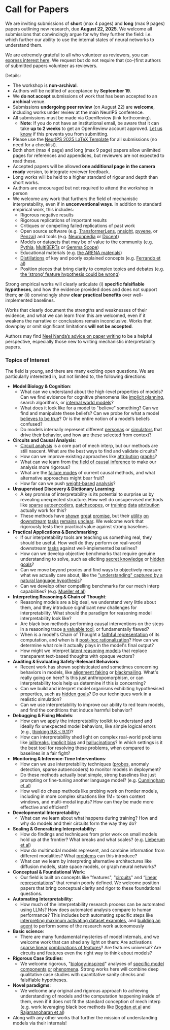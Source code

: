 # Call for Papers
We are inviting submissions of **short** (max 4 pages) and **long** (max 9 pages) papers outlining new research, due **August 22, 2025**. We welcome all submissions that convincingly argue for why they further the field: i.e. which further our ability to use the internal states of neural networks to understand them. 

We are extremely grateful to all who volunteer as reviewers, you can [express interest here](https://www.google.com/url?q=https://docs.google.com/forms/d/e/1FAIpQLSdiw1SJllzoTz_nqzDTzTOGb9DV3W_truQyh-WvYj_QGIi7Mg/viewform?usp%3Ddialog&sa=D&source=editors&ust=1754122062165451&usg=AOvVaw0-gFciLlvWiNOh2CHW1YFw). We request but do not require that (co-)first authors of submitted papers volunteer as reviewers. 

Details: 
* The workshop is **non-archival**.
* Authors will be notified of acceptance by **September 19**.
* We **do not accept** submissions of work that has been accepted to an **archival** venue.
* Submissions **undergoing peer review** (on August 22) are **welcome**, including works under review at the main NeurIPS conference.
* All submissions must be made via OpenReview (link forthcoming).
  * **Note**: If you do not have an institutional email, be aware that it can take **up to 2 weeks** to get an OpenReview account approved. [Let us know](mailto:neurips2025@mechinterpworkshop.com) if this prevents you from submitting.
* Please use the [NeurIPS 2025 LaTeX Template](https://www.google.com/url?q=https://media.neurips.cc/Conferences/NeurIPS2025/Styles.zip&sa=D&source=editors&ust=1754122062166732&usg=AOvVaw0nTZXr2nPdRmM1df9dWKF6) for all submissions (no need for a checklist).
* Both short (max 4 page) and long (max 9 page) papers allow unlimited pages for references and appendices, but reviewers are not expected to read these.
* Accepted papers will be allowed **one additional page in the camera ready** version, to integrate reviewer feedback.
* Long works will be held to a higher standard of rigour and depth than short works.
* Authors are encouraged but not required to attend the workshop in person
* We welcome any work that furthers the field of mechanistic interpretability, even if in **unconventional ways**. In addition to standard empirical work, this includes:
  * Rigorous negative results
  * Rigorous replications of important results
  * Critiques or compelling failed replications of past work
  * Open source software (e.g. [TransformerLens](https://www.google.com/url?q=https://github.com/neelnanda-io/TransformerLens&sa=D&source=editors&ust=1754122062167784&usg=AOvVaw1z5Y7MBDh09Lz4sMO3z1aS), [nnsight](https://www.google.com/url?q=https://github.com/ndif-team/nnsight&sa=D&source=editors&ust=1754122062167849&usg=AOvVaw1oGbZsHzCfVWN3wqVCpBst), [pyvene](https://www.google.com/url?q=https://github.com/stanfordnlp/pyvene/tree/main/pyvene/models/mlp&sa=D&source=editors&ust=1754122062167917&usg=AOvVaw2oWRRYLWpF2a81gxmGonzM), or [Penzai](https://www.google.com/url?q=https://github.com/google-deepmind/penzai&sa=D&source=editors&ust=1754122062167989&usg=AOvVaw1x3F00RzHb-nXeJOIAEPcy)) and tools (e.g. [Neuronpedia](https://www.google.com/url?q=http://neuronpedia.org&sa=D&source=editors&ust=1754122062168063&usg=AOvVaw2qHjin2WFGZcGa_X8Q4h8V) or [Docent](https://www.google.com/url?q=https://transluce.org/introducing-docent&sa=D&source=editors&ust=1754122062168135&usg=AOvVaw0JWik9yPeGRqaoDZoqMNJC))
  * Models or datasets that may be of value to the community (e.g. [Pythia](https://www.google.com/url?q=https://arxiv.org/abs/2304.01373&sa=D&source=editors&ust=1754122062168278&usg=AOvVaw1c5UEOXSwvx8tw8nm4rA31), [MultiBERTs](https://www.google.com/url?q=https://arxiv.org/abs/2106.16163&sa=D&source=editors&ust=1754122062168335&usg=AOvVaw2oM_D-Pvybg7bqAyXo03Ys) or [Gemma Scope](https://www.google.com/url?q=https://arxiv.org/abs/2408.05147&sa=D&source=editors&ust=1754122062168395&usg=AOvVaw322oUhNyhlARMDG8DEHlGI))
  * Educational materials (e.g. [the ARENA materials](https://www.google.com/url?q=https://arena3-chapter1-transformer-interp.streamlit.app/&sa=D&source=editors&ust=1754122062168529&usg=AOvVaw06h17ZodJ5jxuaBLWSdZ_A))
  * [Distillations](https://www.google.com/url?q=https://distill.pub/2017/research-debt/&sa=D&source=editors&ust=1754122062168621&usg=AOvVaw0KDLF459s9c3vjSf9cs7hN) of key and poorly explained concepts (e.g. [Ferrando et al](https://www.google.com/url?q=https://arxiv.org/abs/2405.00208&sa=D&source=editors&ust=1754122062168742&usg=AOvVaw1NPTKZu0eQExqWPf-mcOcF))
  * Position pieces that bring clarity to complex topics and debates (e.g. [the ‘strong’ feature hypothesis could be wrong](https://www.google.com/url?q=https://www.alignmentforum.org/posts/tojtPCCRpKLSHBdpn/the-strong-feature-hypothesis-could-be-wrong&sa=D&source=editors&ust=1754122062168962&usg=AOvVaw3ZFETjhrCvcZ-bdaAArRzk))

Strong empirical works will clearly articulate (i) **specific falsifiable hypotheses**, and how the evidence provided does and does not support them; **or** (ii) convincingly show **clear practical benefits** over well-implemented baselines. 

Works that clearly document the strengths and weaknesses of their evidence, and what we can learn from this are welcomed, even if it weakens the narrative or conclusions remain inconclusive. Works that downplay or omit significant limitations **will not be accepted**. 

Authors may find [Neel Nanda’s advice on paper writing](https://www.google.com/url?q=https://www.alignmentforum.org/posts/eJGptPbbFPZGLpjsp/highly-opinionated-advice-on-how-to-write-ml-papers&sa=D&source=editors&ust=1754122062169801&usg=AOvVaw1kyeD3cv0qTJEK2TiPppCW) to be a helpful perspective, especially those new to writing mechanistic interpretability papers. 
### Topics of Interest
The field is young, and there are many exciting open questions. We are particularly interested in, but not limited to, the following directions: 
* **Model Biology & Cognition**:
  * What can we understand about the high-level properties of models? Can we find evidence for cognitive phenomena like [implicit planning](https://www.google.com/url?q=https://transformer-circuits.pub/2025/attribution-graphs/biology.html%23dives-poems&sa=D&source=editors&ust=1754122062170384&usg=AOvVaw1X7tUWHa6bd3Tb1hQtKqgJ), search algorithms, or [internal world models](https://www.google.com/url?q=https://arxiv.org/abs/2210.13382&sa=D&source=editors&ust=1754122062170477&usg=AOvVaw3GRMCSSOc75xsnqCLZ2Oee)?
  * What does it look like for a model to "believe" something? Can we find and manipulate these beliefs? Can we probe for what a model [believes to be true](https://www.google.com/url?q=https://arxiv.org/abs/2310.06824&sa=D&source=editors&ust=1754122062170687&usg=AOvVaw0R6McSbkShyHkJYvDVhA4x)? Or is the entire notion of a model’s beliefs confused?
  * Do models internally represent different [personas](https://www.google.com/url?q=https://arxiv.org/abs/2406.12094&sa=D&source=editors&ust=1754122062170885&usg=AOvVaw3WNPzxChGu_6UjndZywXaz) or [simulators](https://www.google.com/url?q=https://www.nature.com/articles/s41586-023-06647-8&sa=D&source=editors&ust=1754122062170956&usg=AOvVaw1fUNJry1J-wb-m7ZwPmXUg) that drive their behavior, and how are these selected from context?
* **Circuits and Causal Analysis**:
  * [Circuit analysis](https://www.google.com/url?q=https://distill.pub/2020/circuits/zoom-in/&sa=D&source=editors&ust=1754122062171199&usg=AOvVaw3fOyumsmBJCzgQfhqgDd6j) is a core part of mech interp, but our methods are still nascent. What are the best ways to find and validate circuits?
  * How can we improve existing approaches like [attribution](https://www.google.com/url?q=https://arxiv.org/abs/2406.11944&sa=D&source=editors&ust=1754122062171437&usg=AOvVaw1ZxXaGlkc4x3nyXnql1T2Q) [graphs](https://www.google.com/url?q=https://transformer-circuits.pub/2025/attribution-graphs/methods.html&sa=D&source=editors&ust=1754122062171507&usg=AOvVaw3SvxNTHc4ZFnXo7Jdel_LE)?
  * What can we learn from [the field of causal inference](https://www.google.com/url?q=https://arxiv.org/abs/2407.04690&sa=D&source=editors&ust=1754122062171629&usg=AOvVaw01C5fePCWMabzNwKfblKbX) to make our analysis more rigorous?
  * What are the [failure modes](https://www.google.com/url?q=https://arxiv.org/abs/2307.15771&sa=D&source=editors&ust=1754122062171765&usg=AOvVaw0vW_uzrnJa5AEsCe2WPQGr) of current causal methods, and what alternative approaches might bear fruit?
  * How far can we push [weight-based](https://www.google.com/url?q=https://arxiv.org/abs/2301.05217&sa=D&source=editors&ust=1754122062171938&usg=AOvVaw3SeobS2PLmIta70pnB1a1A) [analysis](https://www.google.com/url?q=https://arxiv.org/abs/2410.08417&sa=D&source=editors&ust=1754122062171995&usg=AOvVaw1ScwZpkeCOpWr2CHaURmO-)?
* **Unsupervised Discovery & Dictionary Learning**:
  * A key promise of interpretability is its potential to surprise us by revealing unexpected structure. How well do unsupervised methods like [sparse](https://www.google.com/url?q=https://arxiv.org/abs/2103.15949&sa=D&source=editors&ust=1754122062172299&usg=AOvVaw3mGMUV-skz_mDs2o-5j1c1) [autoencoders](https://www.google.com/url?q=https://transformer-circuits.pub/2023/monosemantic-features&sa=D&source=editors&ust=1754122062172373&usg=AOvVaw3VbwETv-NmeUgY9DRJQ9Tg), [patch](https://www.google.com/url?q=https://arxiv.org/abs/2401.06102&sa=D&source=editors&ust=1754122062172430&usg=AOvVaw2GNpEJFuwhjGHdqjOieZ_J)[scopes](https://www.google.com/url?q=https://arxiv.org/abs/2403.10949v2&sa=D&source=editors&ust=1754122062172473&usg=AOvVaw3uYvPTmILbN7lm-gLV7bmr), or [training](https://www.google.com/url?q=https://proceedings.mlr.press/v70/koh17a?ref%3Dhttps://githubhelp.com&sa=D&source=editors&ust=1754122062172549&usg=AOvVaw33qJYhZeBEy_GYhfuS-G7b) [data](https://www.google.com/url?q=https://arxiv.org/abs/2308.03296&sa=D&source=editors&ust=1754122062172607&usg=AOvVaw3f2cvQkkNO863Kx_mP3e8a) [attribution](https://www.google.com/url?q=https://arxiv.org/abs/2205.11482&sa=D&source=editors&ust=1754122062172668&usg=AOvVaw2HZegec6bh1cekonE3y_6E) actually work for this?
  * These methods have [shown](https://www.google.com/url?q=https://transformer-circuits.pub/2024/scaling-monosemanticity/index.html&sa=D&source=editors&ust=1754122062172812&usg=AOvVaw1N1daXwZV3PwW0NQ5n0f0S) [great](https://www.google.com/url?q=https://transformer-circuits.pub/2025/attribution-graphs/biology.html&sa=D&source=editors&ust=1754122062172884&usg=AOvVaw1LHNHLL2Z7o8ZwuRmOWRTn) [promise](https://www.google.com/url?q=https://arxiv.org/abs/2503.10965&sa=D&source=editors&ust=1754122062172941&usg=AOvVaw3eNjmxHDNKxZC9BeZh7ARP), but their [utility](https://www.google.com/url?q=https://arxiv.org/abs/2502.16681&sa=D&source=editors&ust=1754122062173006&usg=AOvVaw1fcGLTmopbavE7_UxQZgfZ) [on](https://www.google.com/url?q=https://www.tilderesearch.com/blog/sieve&sa=D&source=editors&ust=1754122062173061&usg=AOvVaw2_8NC8LmX5lHFxZO587HHV) [downstream](https://www.google.com/url?q=https://arxiv.org/abs/2501.17148&sa=D&source=editors&ust=1754122062173119&usg=AOvVaw3QLKudjC3n_KSSXJBP2AQv) [tasks](https://www.google.com/url?q=https://transformer-circuits.pub/2024/features-as-classifiers/index.html&sa=D&source=editors&ust=1754122062173188&usg=AOvVaw1XPTbKCVJsRCT8AxiZNmDL) [remains](https://www.google.com/url?q=https://arxiv.org/abs/2502.04382&sa=D&source=editors&ust=1754122062173245&usg=AOvVaw2ptpIMESaMj4xyZx3_wIwO) [unclear](https://www.google.com/url?q=https://www.alignmentforum.org/posts/4uXCAJNuPKtKBsi28/negative-results-for-saes-on-downstream-tasks&sa=D&source=editors&ust=1754122062173325&usg=AOvVaw2_nPJZN8rayDn5lN7x6FoJ). We welcome work that rigorously tests their practical value against strong baselines.
* **Practical Applications & Benchmarking**:
  * If our interpretability tools are teaching us something real, they should be useful. How well do they perform on real-world downstream [tasks](https://www.google.com/url?q=https://www.lesswrong.com/posts/wGRnzCFcowRCrpX4Y/downstream-applications-as-validation-of-interpretability&sa=D&source=editors&ust=1754122062173728&usg=AOvVaw39X4srBLM_ApW1nwVqMR0s) against well-implemented baselines?
  * How can we develop objective benchmarks that require genuine understanding to solve, such as eliciting [secret knowledge](https://www.google.com/url?q=https://arxiv.org/abs/2505.14352&sa=D&source=editors&ust=1754122062173952&usg=AOvVaw2R9_UAIlsdFlSF4W4DJguB) or [hidden goals](https://www.google.com/url?q=https://arxiv.org/abs/2503.10965&sa=D&source=editors&ust=1754122062174015&usg=AOvVaw1tmxou2dmsVRk4rmJHxghz)?
  * Can we move beyond proxies and find ways to objectively measure what we actually care about, like the ["understanding" captured by a natural language hypothesis](https://www.google.com/url?q=https://arxiv.org/abs/2502.04382&sa=D&source=editors&ust=1754122062174230&usg=AOvVaw2ACoUOXy1k-DawN9NfRvTl)?
  * Can we develop other compelling benchmarks for our mech interp capabilities? (e.g. [Mueller et al](https://www.google.com/url?q=https://arxiv.org/abs/2504.13151&sa=D&source=editors&ust=1754122062174391&usg=AOvVaw3cONPlMQQGs2ecYbQ7Lwml))
* **Interpreting Reasoning & Chain of Thought**:
  * Reasoning models are a big deal, we understand very little about them, and they introduce significant new challenges for interpretability. What should the paradigm for reasoning model interpretability look like?
  * Are black box methods performing causal interventions on the steps in a reasoning trace [a valuable tool](https://www.google.com/url?q=https://arxiv.org/abs/2506.19143&sa=D&source=editors&ust=1754122062174868&usg=AOvVaw1Hv6T0N5bZpNhQkpFWbz69), or fundamentally flawed?
  * When is a model's Chain of Thought a [faithful representation](https://www.google.com/url?q=https://arxiv.org/abs/2305.04388&sa=D&source=editors&ust=1754122062175025&usg=AOvVaw0hoG7O6BCj62Iydhr6FKvz) of its computation, and when is it [post-hoc rationalization](https://www.google.com/url?q=https://arxiv.org/abs/2503.08679&sa=D&source=editors&ust=1754122062175127&usg=AOvVaw2LD3QBSb4QgZBklkIMvHrN)? How can we determine what role it actually plays in the model's final output?
  * How might we interpret [latent reasoning models](https://www.google.com/url?q=https://arxiv.org/abs/2412.06769&sa=D&source=editors&ust=1754122062175313&usg=AOvVaw1nU9BRjMtdjAhAAA6pxa4-) that replace transparent text-based thoughts with opaque vectors?
* **Auditing & Evaluating Safety-Relevant Behaviors**:
  * Recent work has shown sophisticated and sometimes concerning behaviors in models, like [alignment faking](https://www.google.com/url?q=https://arxiv.org/abs/2412.14093&sa=D&source=editors&ust=1754122062175637&usg=AOvVaw3-NRtUniyHZ9VSqG6nlQSn) or [blackmailing](https://www.google.com/url?q=https://www.anthropic.com/research/agentic-misalignment&sa=D&source=editors&ust=1754122062175711&usg=AOvVaw30Ly3NoX4761hxwVGHfPbc). What's really going on here? Is this just anthropomorphism, or can interpretability tools help us determine if this is concerning?
  * Can we build and interpret model organisms exhibiting hypothesised properties, such as [hidden goals](https://www.google.com/url?q=https://arxiv.org/abs/2503.10965&sa=D&source=editors&ust=1754122062176004&usg=AOvVaw3Snk_8p8lz9Vzbjv0e8jg5)? Do our techniques work in a realistic simulation?
  * Can we use interpretability to improve our ability to red team models, and find the conditions that induce harmful behavior?
* **Debugging & Fixing Models**:
  * How can we apply the interpretability toolkit to understand and ideally fix unexpected model behaviors, like simple logical errors (e.g., [thinking 9.8 < 9.11](https://www.google.com/url?q=https://transluce.org/observability-interface&sa=D&source=editors&ust=1754122062176510&usg=AOvVaw0VQfIeZUQ2MySHDyM6pDFg))?
  * How can interpretability shed light on complex real-world problems like [jailbreaks](https://www.google.com/url?q=https://transformer-circuits.pub/2025/attribution-graphs/biology.html%23dives-jailbreak&sa=D&source=editors&ust=1754122062176684&usg=AOvVaw3EHQrZX3peGENmcjypHdmM), [implicit bias](https://www.google.com/url?q=https://arxiv.org/abs/2506.10922&sa=D&source=editors&ust=1754122062176756&usg=AOvVaw1s0eFx5KggczPCNDBdiF5x) and [hallucinations](https://www.google.com/url?q=https://arxiv.org/abs/2411.14257&sa=D&source=editors&ust=1754122062176822&usg=AOvVaw0972gAkCQ23qdTvfXQDdHs)? In which settings is it the best tool for resolving these problems, when compared to baselines in a fair fight?
* **Monitoring & Inference-Time Interventions**:
  * How can we use interpretability techniques ([probes](https://www.google.com/url?q=https://arxiv.org/abs/2102.12452&sa=D&source=editors&ust=1754122062177153&usg=AOvVaw0W3PZhDjEuBEjJGltHKQJh), anomaly detection, sparse autoencoders) to monitor models in deployment?
  * Do these methods actually beat simple, strong baselines like just prompting or fine-tuning another language model? (e.g. [Cunningham et al](https://www.google.com/url?q=https://alignment.anthropic.com/2025/cheap-monitors/&sa=D&source=editors&ust=1754122062177429&usg=AOvVaw2Mho4EHP9NYzoBiXFldwPm))
  * How well do cheap methods like probing work on frontier models, including in more complex situations like 1M+ token context windows, and multi-modal inputs? How can they be made more effective and efficient?
* **Developmental Interpretability**:
  * What can we learn about what happens during training? How and why do models and their circuits form the way they do?
* **Scaling & Generalizing Interpretability**:
  * How do findings and techniques from prior work on small models hold up at the frontier? What breaks and what scales? (e.g. [Lieberum et al](https://www.google.com/url?q=https://arxiv.org/abs/2307.09458&sa=D&source=editors&ust=1754122062178170&usg=AOvVaw1jV4IoKFdJna2wD3WFO14Z))
  * How do multimodal models represent, and combine information from different modalities? What [problems](https://www.google.com/url?q=https://openreview.net/pdf?id%3DVUhRdZp8ke&sa=D&source=editors&ust=1754122062178352&usg=AOvVaw1O3QZO5rfCNKdXfSA2J1nP) can this introduce?
  * What can we learn by interpreting alternative architectures like diffusion models, state space models, or graph neural networks?
* **Conceptual & Foundational Work**:
  * Our field is built on concepts like "features", "[circuits](https://www.google.com/url?q=https://distill.pub/2020/circuits/zoom-in/&sa=D&source=editors&ust=1754122062178740&usg=AOvVaw2ML1LXHb__dXj9q682X_xY)" and “[linear representations](https://www.google.com/url?q=https://transformer-circuits.pub/2024/july-update/index.html%23linear-representations&sa=D&source=editors&ust=1754122062178855&usg=AOvVaw1BmRrP6I4mC-cTCPydFd9Q)” that remain poorly defined. We welcome position papers that bring conceptual clarity and rigor to these foundational questions.
* **Automating Interpretability**:
  * How much of the interpretability research process can be automated using LLMs? How does automated analysis compare to human performance? This includes both automating specific steps like [interpreting maximum activating dataset examples](https://www.google.com/url?q=https://openaipublic.blob.core.windows.net/neuron-explainer/paper/index.html&sa=D&source=editors&ust=1754122062179361&usg=AOvVaw3kadaLINBqw1CR2wVYkTFq), and [building an agent](https://www.google.com/url?q=https://arxiv.org/abs/2404.14394&sa=D&source=editors&ust=1754122062179434&usg=AOvVaw1LWSxZQZRubbI-dGySlSGo) to perform some of the research work autonomously
* **Basic science**:
  * There are many fundamental mysteries of model internals, and we welcome work that can shed any light on them: Are activations [sparse linear](https://www.google.com/url?q=https://arxiv.org/abs/1601.03764&sa=D&source=editors&ust=1754122062179748&usg=AOvVaw12nImGiAqaVyHwAtffaxHV) [combinations of features](https://www.google.com/url?q=https://transformer-circuits.pub/2022/toy_model/index.html&sa=D&source=editors&ust=1754122062179833&usg=AOvVaw0aLyFCyR8XNnIsbSpOs26y)? Are features universal? Are circuits and features even the right way to think about models?
* **Rigorous Case Studies**:
  * We welcome rigorous, "[biology-inspired](https://www.google.com/url?q=https://distill.pub/2020/circuits/curve-circuits/&sa=D&source=editors&ust=1754122062180124&usg=AOvVaw1o-D2uZQbo917SMfg6HpvE)" analyses of [specific model](https://www.google.com/url?q=https://arxiv.org/abs/2310.04625&sa=D&source=editors&ust=1754122062180199&usg=AOvVaw1NdeoEOJ8wNEdhgke1_CRF) [components](https://www.google.com/url?q=https://transformer-circuits.pub/2024/scaling-monosemanticity/index.html&sa=D&source=editors&ust=1754122062180277&usg=AOvVaw1rrDW9eiv9FlZ5p4cRxrH0) [or](https://www.google.com/url?q=https://arxiv.org/abs/2305.01610&sa=D&source=editors&ust=1754122062180329&usg=AOvVaw1zBcQvSf-jj3sEZtN0GW3l) [phenomena](https://www.google.com/url?q=https://arxiv.org/abs/2306.09346&sa=D&source=editors&ust=1754122062180387&usg=AOvVaw3V1qcKeZAOtJgMXCLAZT_B). Strong works here will combine deep qualitative case studies with quantitative sanity checks and falsifiable hypotheses.
* **Novel paradigms**:
  * We welcome any original and rigorous approach to achieving understanding of models and the computation happening inside of them, even if it does not fit the standard conception of mech interp (e.g. work leveraging black box methods like [Bogdan et al](https://www.google.com/url?q=https://arxiv.org/abs/2506.19143&sa=D&source=editors&ust=1754122062180851&usg=AOvVaw0Inar5PxqJDNqLKOsLUPAB) and [Rajamanoharan et al](https://www.google.com/url?q=https://www.alignmentforum.org/posts/wnzkjSmrgWZaBa2aC/self-preservation-or-instruction-ambiguity-examining-the&sa=D&source=editors&ust=1754122062180967&usg=AOvVaw1BPUpRyWvb7L0hs_pkmwJL))
* Along with any other works that further the mission of understanding models via their internals!